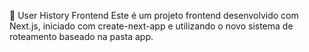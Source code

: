 🧠 User History Frontend
Este é um projeto frontend desenvolvido com Next.js, iniciado com create-next-app e utilizando o novo sistema de roteamento baseado na pasta app.

